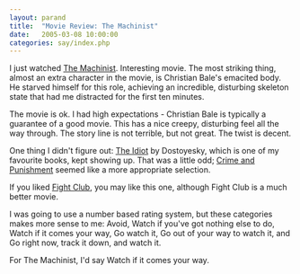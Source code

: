 ```yaml
---
layout: parand
title:  "Movie Review: The Machinist"
date:   2005-03-08 10:00:00
categories: say/index.php
---
```

I just watched [The Machinist](http://www.imdb.com/title/tt0361862/). Interesting movie. The most striking thing, almost an extra character in the movie, is Christian Bale's emacited body. He starved himself for this role, achieving an incredible, disturbing skeleton state that had me distracted for the first ten minutes.

The movie is ok. I had high expectations - Christian Bale is typically a guarantee of a good movie. This has a nice creepy, disturbing feel all the way through. The story line is not terrible, but not great. The twist is decent. 

One thing I didn't figure out: [The Idiot](http://www.amazon.com/exec/obidos/redirect?tag=parandcom-20&path=ASIN/0192834118/qid=1110439513/sr=2-1/ref=pd_bbs_b_2_1/) by Dostoyesky, which is one of my favourite books, kept showing up. That was a little odd; [Crime and Punishment](http://www.amazon.com/exec/obidos/redirect?tag=parandcom-20&path=tg/detail/-/0679420290/qid=1110439643/sr=1-1/ref=sr_1_1/?v=glance&s=books) seemed like a more appropriate selection.

If you liked [Fight Club](http://www.imdb.com/title/tt0137523/), you may like this one, although Fight Club is a much better movie. 

I was going to use a number based rating system, but these categories makes more sense to me: Avoid, Watch if you've got nothing else to do, Watch if it comes your way, Go watch it, Go out of your way to watch it, and Go right now, track it down, and watch it.

For The Machinist, I'd say Watch if it comes your way.
